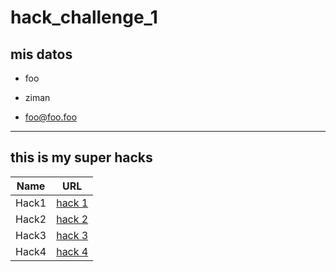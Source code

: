 # hack_challenge_1
## mis datos

- foo
  
- ziman

- foo@foo.foo 

<hr>

## this is my super hacks

| Name | URL |
| ------ | ------ |
| Hack1 | [hack 1](https://github.com/alternock/test_foo_html) |
| Hack2 | [hack 2](https://github.com/alternock/test_web_intro_git) |
| Hack3 | [hack 3](https://github.com/alternock/test_web_int) |
| Hack4 | [hack 4](https://github.com/alternock/test_web_intro_git) |



